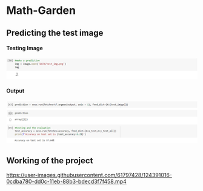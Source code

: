 # Math-Garden

## Predicting the test image

#### Testing Image
![](https://github.com/piyushjasaiwal/Math-Garden/blob/main/screen_shots/opening_testing_image.PNG)

#### Output 
![](https://github.com/piyushjasaiwal/Math-Garden/blob/main/screen_shots/predicting_image.PNG)

## Working of the project
<!-- https://github.com/piyushjasaiwal/Math-Garden/blob/main/videos/project_working.mp4
 -->
https://user-images.githubusercontent.com/61797428/124391016-0cdba780-dd0c-11eb-88b3-bdecd3f7f458.mp4
